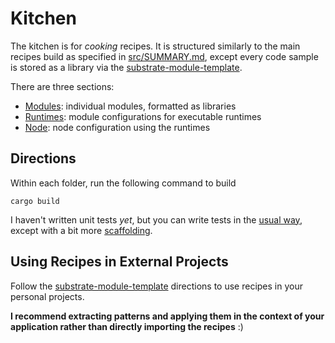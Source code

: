 # Kitchen

The kitchen is for *cooking* recipes. It is structured similarly to the main recipes build as specified in [src/SUMMARY.md](../src/SUMMARY.md), except every code sample is stored as a library via the [substrate-module-template](https://github.com/substrate-developer-hub/substrate-module-template).

There are three sections:
* [Modules](./modules/README.md): individual modules, formatted as libraries
* [Runtimes](./runtimes/README.md): module configurations for executable runtimes
* [Node](./node/README.md): node configuration using the runtimes

## Directions

Within each folder, run the following command to build

```rust, ignore
cargo build
```

I haven't written unit tests *yet*, but you can write tests in the [usual way](https://doc.rust-lang.org/rust-by-example/testing/unit_testing.html), except with a bit more [scaffolding](https://www.shawntabrizi.com/substrate-collectables-workshop/#/5/setting-up-tests).

## Using Recipes in External Projects

Follow the [substrate-module-template](https://github.com/substrate-developer-hub/substrate-module-template) directions to use recipes in your personal projects. 

**I recommend extracting patterns and applying them in the context of your application rather than directly importing the recipes** :)